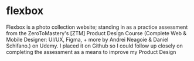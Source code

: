 # flexbox
Flexbox is a photo collection website; standing in as a practice assessment from the ZeroToMastery's [ZTM] Product Design Course (Complete Web &amp; Mobile Designer: UI/UX, Figma, + more by Andrei Neagoie &amp; Daniel Schifano.) on Udemy. I placed it on Github so I could follow up closely on completing the assessment as a means to improve my Product Design
